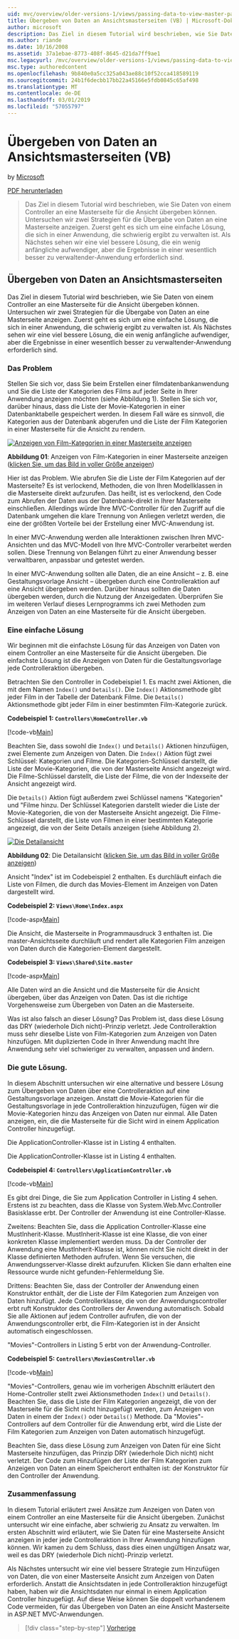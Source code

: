 ```yaml
---
uid: mvc/overview/older-versions-1/views/passing-data-to-view-master-pages-vb
title: Übergeben von Daten an Ansichtsmasterseiten (VB) | Microsoft-Dokumentation
author: microsoft
description: Das Ziel in diesem Tutorial wird beschrieben, wie Sie Daten von einem Controller an eine Masterseite für die Ansicht übergeben können. Betrachten wir zwei Strategien für die Übergabe von Daten an eine Ansicht m...
ms.author: riande
ms.date: 10/16/2008
ms.assetid: 37a1ebae-8773-408f-8645-d21da7ff9ae1
msc.legacyurl: /mvc/overview/older-versions-1/views/passing-data-to-view-master-pages-vb
msc.type: authoredcontent
ms.openlocfilehash: 9b840e0a5cc325a043ae88c10f52cca418589119
ms.sourcegitcommit: 24b1f6decbb17bb22a45166e5fdb0845c65af498
ms.translationtype: MT
ms.contentlocale: de-DE
ms.lasthandoff: 03/01/2019
ms.locfileid: "57055797"
---
```

<a name="passing-data-to-view-master-pages-vb"></a>Übergeben von Daten an Ansichtsmasterseiten (VB)
====================
by [Microsoft](https://github.com/microsoft)

[PDF herunterladen](http://download.microsoft.com/download/e/f/3/ef3f2ff6-7424-48f7-bdaa-180ef64c3490/ASPNET_MVC_Tutorial_13_VB.pdf)

> Das Ziel in diesem Tutorial wird beschrieben, wie Sie Daten von einem Controller an eine Masterseite für die Ansicht übergeben können. Untersuchen wir zwei Strategien für die Übergabe von Daten an eine Masterseite anzeigen. Zuerst geht es sich um eine einfache Lösung, die sich in einer Anwendung, die schwierig ergibt zu verwalten ist. Als Nächstes sehen wir eine viel bessere Lösung, die ein wenig anfängliche aufwendiger, aber die Ergebnisse in einer wesentlich besser zu verwaltender-Anwendung erforderlich sind.


## <a name="passing-data-to-view-master-pages"></a>Übergeben von Daten an Ansichtsmasterseiten

Das Ziel in diesem Tutorial wird beschrieben, wie Sie Daten von einem Controller an eine Masterseite für die Ansicht übergeben können. Untersuchen wir zwei Strategien für die Übergabe von Daten an eine Masterseite anzeigen. Zuerst geht es sich um eine einfache Lösung, die sich in einer Anwendung, die schwierig ergibt zu verwalten ist. Als Nächstes sehen wir eine viel bessere Lösung, die ein wenig anfängliche aufwendiger, aber die Ergebnisse in einer wesentlich besser zu verwaltender-Anwendung erforderlich sind.

### <a name="the-problem"></a>Das Problem

Stellen Sie sich vor, dass Sie beim Erstellen einer filmdatenbankanwendung und Sie die Liste der Kategorien des Films auf jeder Seite in Ihrer Anwendung anzeigen möchten (siehe Abbildung 1). Stellen Sie sich vor, darüber hinaus, dass die Liste der Movie-Kategorien in einer Datenbanktabelle gespeichert werden. In diesem Fall wäre es sinnvoll, die Kategorien aus der Datenbank abgerufen und die Liste der Film Kategorien in einer Masterseite für die Ansicht zu rendern.


[![Anzeigen von Film-Kategorien in einer Masterseite anzeigen](passing-data-to-view-master-pages-vb/_static/image2.png)](passing-data-to-view-master-pages-vb/_static/image1.png)

**Abbildung 01**: Anzeigen von Film-Kategorien in einer Masterseite anzeigen ([klicken Sie, um das Bild in voller Größe anzeigen](passing-data-to-view-master-pages-vb/_static/image3.png))


Hier ist das Problem. Wie abrufen Sie die Liste der Film Kategorien auf der Masterseite? Es ist verlockend, Methoden, die von Ihren Modellklassen in die Masterseite direkt aufzurufen. Das heißt, ist es verlockend, den Code zum Abrufen der Daten aus der Datenbank-direkt in Ihrer Masterseite einschließen. Allerdings würde Ihre MVC-Controller für den Zugriff auf die Datenbank umgehen die klare Trennung von Anliegen verletzt werden, die eine der größten Vorteile bei der Erstellung einer MVC-Anwendung ist.

In einer MVC-Anwendung werden alle Interaktionen zwischen Ihren MVC-Ansichten und das MVC-Modell von Ihre MVC-Controller verarbeitet werden sollen. Diese Trennung von Belangen führt zu einer Anwendung besser verwaltbaren, anpassbar und getestet werden.

In einer MVC-Anwendung sollten alle Daten, die an eine Ansicht – z. B. eine Gestaltungsvorlage Ansicht – übergeben durch eine Controlleraktion auf eine Ansicht übergeben werden. Darüber hinaus sollten die Daten übergeben werden, durch die Nutzung der Anzeigedaten. Überprüfen Sie im weiteren Verlauf dieses Lernprogramms ich zwei Methoden zum Anzeigen von Daten an eine Masterseite für die Ansicht übergeben.

### <a name="the-simple-solution"></a>Eine einfache Lösung

Wir beginnen mit die einfachste Lösung für das Anzeigen von Daten von einem Controller an eine Masterseite für die Ansicht übergeben. Die einfachste Lösung ist die Anzeigen von Daten für die Gestaltungsvorlage jede Controlleraktion übergeben.

Betrachten Sie den Controller in Codebeispiel 1. Es macht zwei Aktionen, die mit dem Namen `Index()` und `Details()`. Die `Index()` Aktionsmethode gibt jeder Film in der Tabelle der Datenbank Filme. Die `Details()` Aktionsmethode gibt jeder Film in einer bestimmten Film-Kategorie zurück.

**Codebeispiel 1: `Controllers\HomeController.vb`**

[!code-vb[Main](passing-data-to-view-master-pages-vb/samples/sample1.vb)]

Beachten Sie, dass sowohl die `Index()` und `Details()` Aktionen hinzufügen, zwei Elemente zum Anzeigen von Daten. Die `Index()` Aktion fügt zwei Schlüssel: Kategorien und Filme. Die Kategorien-Schlüssel darstellt, die Liste der Movie-Kategorien, die von der Masterseite Ansicht angezeigt wird. Die Filme-Schlüssel darstellt, die Liste der Filme, die von der Indexseite der Ansicht angezeigt wird.

Die `Details()` Aktion fügt außerdem zwei Schlüssel namens "Kategorien" und "Filme hinzu. Der Schlüssel Kategorien darstellt wieder die Liste der Movie-Kategorien, die von der Masterseite Ansicht angezeigt. Die Filme-Schlüssel darstellt, die Liste von Filmen in einer bestimmten Kategorie angezeigt, die von der Seite Details anzeigen (siehe Abbildung 2).


[![Die Detailansicht](passing-data-to-view-master-pages-vb/_static/image5.png)](passing-data-to-view-master-pages-vb/_static/image4.png)

**Abbildung 02**: Die Detailansicht ([klicken Sie, um das Bild in voller Größe anzeigen](passing-data-to-view-master-pages-vb/_static/image6.png))


Ansicht "Index" ist im Codebeispiel 2 enthalten. Es durchläuft einfach die Liste von Filmen, die durch das Movies-Element im Anzeigen von Daten dargestellt wird.

**Codebeispiel 2: `Views\Home\Index.aspx`**

[!code-aspx[Main](passing-data-to-view-master-pages-vb/samples/sample2.aspx)]

Die Ansicht, die Masterseite in Programmausdruck 3 enthalten ist. Die master-Ansichtsseite durchläuft und rendert alle Kategorien Film anzeigen von Daten durch die Kategorien-Element dargestellt.

**Codebeispiel 3: `Views\Shared\Site.master`**

[!code-aspx[Main](passing-data-to-view-master-pages-vb/samples/sample3.aspx)]

Alle Daten wird an die Ansicht und die Masterseite für die Ansicht übergeben, über das Anzeigen von Daten. Das ist die richtige Vorgehensweise zum Übergeben von Daten an die Masterseite.

Was ist also falsch an dieser Lösung? Das Problem ist, dass diese Lösung das DRY (wiederhole Dich nicht)-Prinzip verletzt. Jede Controlleraktion muss sehr dieselbe Liste von Film-Kategorien zum Anzeigen von Daten hinzufügen. Mit duplizierten Code in Ihrer Anwendung macht Ihre Anwendung sehr viel schwieriger zu verwalten, anpassen und ändern.

### <a name="the-good-solution"></a>Die gute Lösung.

In diesem Abschnitt untersuchen wir eine alternative und bessere Lösung zum Übergeben von Daten über eine Controlleraktion auf eine Gestaltungsvorlage anzeigen. Anstatt die Movie-Kategorien für die Gestaltungsvorlage in jede Controlleraktion hinzuzufügen, fügen wir die Movie-Kategorien hinzu das Anzeigen von Daten nur einmal. Alle Daten anzeigen, ein, die die Masterseite für die Sicht wird in einem Application Controller hinzugefügt.

Die ApplicationController-Klasse ist in Listing 4 enthalten.

Die ApplicationController-Klasse ist in Listing 4 enthalten.

**Codebeispiel 4: `Controllers\ApplicationController.vb`**

[!code-vb[Main](passing-data-to-view-master-pages-vb/samples/sample4.vb)]

Es gibt drei Dinge, die Sie zum Application Controller in Listing 4 sehen. Erstens ist zu beachten, dass die Klasse von System.Web.Mvc.Controller Basisklasse erbt. Der Controller der Anwendung ist eine Controller-Klasse.

Zweitens: Beachten Sie, dass die Application Controller-Klasse eine MustInherit-Klasse. MustInherit-Klasse ist eine Klasse, die von einer konkreten Klasse implementiert werden muss. Da der Controller der Anwendung eine MustInherit-Klasse ist, können nicht Sie nicht direkt in der Klasse definierten Methoden aufrufen. Wenn Sie versuchen, die Anwendungsserver-Klasse direkt aufzurufen. Klicken Sie dann erhalten eine Ressource wurde nicht gefunden-Fehlermeldung Sie.

Drittens: Beachten Sie, dass der Controller der Anwendung einen Konstruktor enthält, der die Liste der Film Kategorien zum Anzeigen von Daten hinzufügt. Jede Controllerklasse, die von der Anwendungscontroller erbt ruft Konstruktor des Controllers der Anwendung automatisch. Sobald Sie alle Aktionen auf jedem Controller aufrufen, die von der Anwendungscontroller erbt, die Film-Kategorien ist in der Ansicht automatisch eingeschlossen.

"Movies"-Controllers in Listing 5 erbt von der Anwendung-Controller.

**Codebeispiel 5: `Controllers\MoviesController.vb`**

[!code-vb[Main](passing-data-to-view-master-pages-vb/samples/sample5.vb)]

"Movies"-Controllers, genau wie im vorherigen Abschnitt erläutert den Home-Controller stellt zwei Aktionsmethoden `Index()` und `Details()`. Beachten Sie, dass die Liste der Film Kategorien angezeigt, die von der Masterseite für die Sicht nicht hinzugefügt werden, zum Anzeigen von Daten in einem der `Index()` oder `Details()` Methode. Da "Movies"-Controllers auf dem Controller für die Anwendung erbt, wird die Liste der Film Kategorien zum Anzeigen von Daten automatisch hinzugefügt.

Beachten Sie, dass diese Lösung zum Anzeigen von Daten für eine Sicht Masterseite hinzufügen, das Prinzip DRY (wiederhole Dich nicht) nicht verletzt. Der Code zum Hinzufügen der Liste der Film Kategorien zum Anzeigen von Daten an einem Speicherort enthalten ist: der Konstruktor für den Controller der Anwendung.

### <a name="summary"></a>Zusammenfassung

In diesem Tutorial erläutert zwei Ansätze zum Anzeigen von Daten von einem Controller an eine Masterseite für die Ansicht übergeben. Zunächst untersucht wir eine einfache, aber schwierig zu Ansatz zu verwalten. Im ersten Abschnitt wird erläutert, wie Sie Daten für eine Masterseite Ansicht anzeigen in jeder jede Controlleraktion in Ihrer Anwendung hinzufügen können. Wir kamen zu dem Schluss, dass dies einen ungültigen Ansatz war, weil es das DRY (wiederhole Dich nicht)-Prinzip verletzt.

Als Nächstes untersucht wir eine viel bessere Strategie zum Hinzufügen von Daten, die von einer Masterseite Ansicht zum Anzeigen von Daten erforderlich. Anstatt die Ansichtsdaten in jede Controlleraktion hinzugefügt haben, haben wir die Ansichtsdaten nur einmal in einem Application Controller hinzugefügt. Auf diese Weise können Sie doppelt vorhandenem Code vermeiden, für das Übergeben von Daten an eine Ansicht Masterseite in ASP.NET MVC-Anwendungen.

> [!div class="step-by-step"]
> [Vorherige](creating-page-layouts-with-view-master-pages-vb.md)
